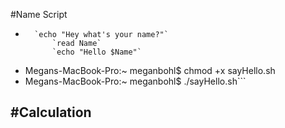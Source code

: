 #Name Script

- ```Megans-MacBook-Pro:~ meganbohl$ nano SayHello.sh
    `echo "Hey what's your name?"`
        `read Name`
        `echo "Hello $Name"`
- Megans-MacBook-Pro:~ meganbohl$ chmod +x sayHello.sh
- Megans-MacBook-Pro:~ meganbohl$ ./sayHello.sh```

#Calculation
- 